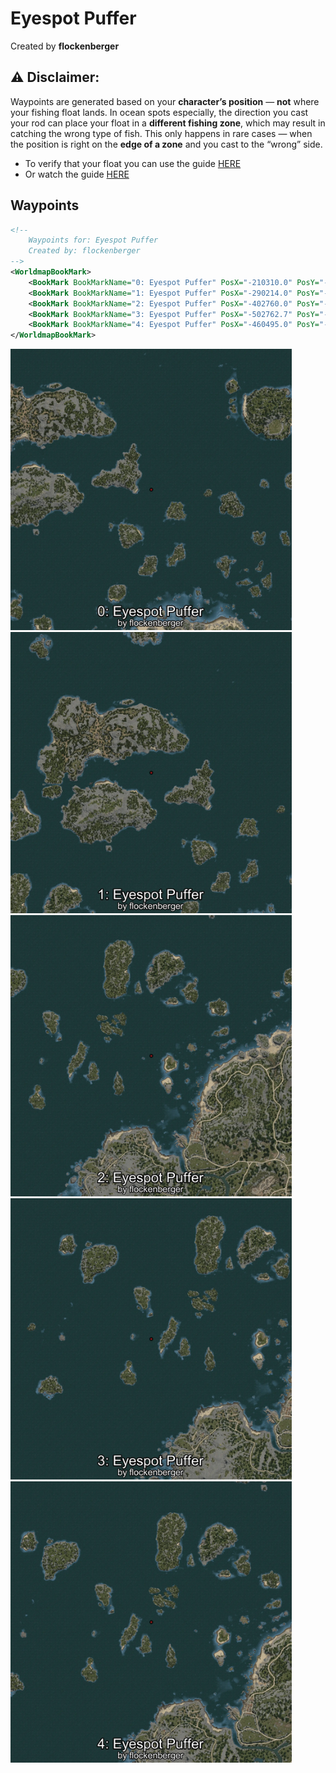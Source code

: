 # Eyespot Puffer
Created by **flockenberger**

## ⚠️ Disclaimer:
Waypoints are generated based on your __**character’s position**__ — __not__ where your fishing float lands.
In ocean spots especially, the direction you cast your rod can place your float in a **different fishing zone**, which may result in catching the wrong type of fish.
This only happens in rare cases — when the position is right on the **edge of a zone** and you cast to the “wrong” side.

- To verify that your float you can use the guide [HERE](https://flockenberger.github.io/bdo-fish-position/)
- Or watch the guide [HERE](https://youtu.be/t-VXcRoNojk)

## Waypoints
```xml
<!--
    Waypoints for: Eyespot Puffer
    Created by: flockenberger
-->
<WorldmapBookMark>
    <BookMark BookMarkName="0: Eyespot Puffer" PosX="-210310.0" PosY="-7715.0" PosZ="319462.0" />
    <BookMark BookMarkName="1: Eyespot Puffer" PosX="-290214.0" PosY="-7759.0" PosZ="355965.0" />
    <BookMark BookMarkName="2: Eyespot Puffer" PosX="-402760.0" PosY="-7894.0" PosZ="118674.0" />
    <BookMark BookMarkName="3: Eyespot Puffer" PosX="-502762.7" PosY="-8180.4414" PosZ="110548.55" />
    <BookMark BookMarkName="4: Eyespot Puffer" PosX="-460495.0" PosY="-7761.0" PosZ="125749.0" />
</WorldmapBookMark>
```

<img src="./Eyespot Puffer_0_Preview.webp" width="450"/> <img src="./Eyespot Puffer_1_Preview.webp" width="450"/> <img src="./Eyespot Puffer_2_Preview.webp" width="450"/> <img src="./Eyespot Puffer_3_Preview.webp" width="450"/> <img src="./Eyespot Puffer_4_Preview.webp" width="450"/> 